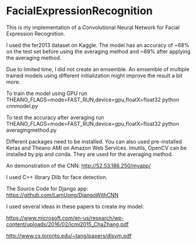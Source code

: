 # FacialExpressionRecognition

This is my implementation of a Convolutional Neural Network for Facial Expression Recognition. 

I used the fer2013 dataset on Kaggle. The model has an accuracy of ~68% on the test set before using the averaging method and ~69% 
after applying the averaging method. 

Due to limited time, I did not create an emsemble. An emsemble of multiple trained models using different initialization 
might improve the result a bit more.

To train the model using GPU run THEANO_FLAGS=mode=FAST_RUN,device=gpu,floatX=float32 python cnnmodel.py

To test the accuracy after averaging run  THEANO_FLAGS=mode=FAST_RUN,device=gpu,floatX=float32 python averagingmethod.py

Different packages need to be installed. You can also used pre-installed Keras and Theano AMI on Amazon Web Services. Imutils, 
OpenCV can be installed by pip and conda. They are used for the averaging method.

An demonstration of the CNN:
http://52.53.186.250/myapp/

I used C++ library Dlib for face detection. 

The Source Code for Django app: 
https://github.com/LamUong/DjangoWithCNN

I used several ideas in these papers to create my model:

https://www.microsoft.com/en-us/research/wp-content/uploads/2016/02/icmi2015_ChaZhang.pdf

http://www.cs.toronto.edu/~tang/papers/dlsvm.pdf


